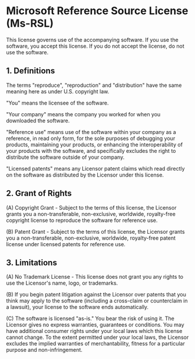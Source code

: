 Microsoft Reference Source License (Ms-RSL)
===========================================

This license governs use of the accompanying software. If you use the software,
you accept this license. If you do not accept the license, do not use the
software.

1\. Definitions
--------------

The terms "reproduce", "reproduction" and "distribution" have the same meaning
here as under U.S. copyright law.

"You" means the licensee of the software.

"Your company" means the company you worked for when you downloaded the
software.

"Reference use" means use of the software within your company as a reference, in
read only form, for the sole purposes of debugging your products, maintaining
your products, or enhancing the interoperability of your products with the
software, and specifically excludes the right to distribute the software outside
of your company.

"Licensed patents" means any Licensor patent claims which read directly on the
software as distributed by the Licensor under this license.

2\. Grant of Rights
------------------

(A) Copyright Grant - Subject to the terms of this license, the Licensor grants
you a non-transferable, non-exclusive, worldwide, royalty-free copyright license
to reproduce the software for reference use.

(B) Patent Grant - Subject to the terms of this license, the Licensor grants you
a non-transferable, non-exclusive, worldwide, royalty-free patent license under
licensed patents for reference use.

3\. Limitations
--------------

(A) No Trademark License - This license does not grant you any rights to use the
Licensor's name, logo, or trademarks.

(B) If you begin patent litigation against the Licensor over patents that you
think may apply to the software (including a cross-claim or counterclaim in a
lawsuit), your license to the software ends automatically.

(C) The software is licensed "as-is." You bear the risk of using it. The
Licensor gives no express warranties, guarantees or conditions. You may have
additional consumer rights under your local laws which this license cannot
change. To the extent permitted under your local laws, the Licensor excludes the
implied warranties of merchantability, fitness for a particular purpose and
non-infringement.
